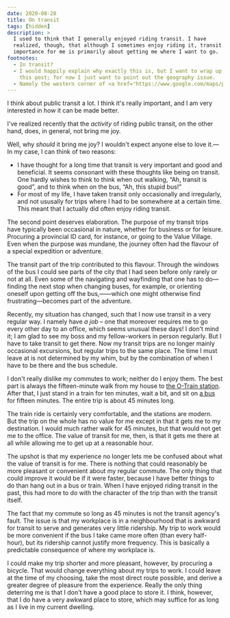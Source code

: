 ```yaml
---
date: 2020-08-28
title: On transit
tags: [hidden]
description: >
  I used to think that I generally enjoyed riding transit. I have
  realized, though, that although I sometimes enjoy riding it, transit's
  importance for me is primarily about getting me where I want to go.
footnotes:
  - In transit?
  - I would happily explain why exactly this is, but I want to wrap up
    this post; for now I just want to point out the geography issue.
  - Namely the western corner of <a href="https://www.google.com/maps/place/Carlington,+Ottawa,+ON/" title="Carlington – Google Maps">Carlington</a>.
---
```


I think about public transit a lot. I think it's really important, and I
am very interested in how it can be made better.

I've realized recently that the *activity* of riding public
transit, on the other hand, does, in general, not bring me joy.<!-- FOLD -->

Well, why *should* it bring me joy? I wouldn't expect anyone else to
love it.—In my case, I can think of two reasons:

* I have thought for a long time that transit is very important and good and beneficial.
  It seems consonant with these thoughts like being on transit.<!-- note 1 --> One hardly wishes to
  think to think when out walking, “Ah, transit is good”, and to think
  when on the bus, “Ah, this stupid bus!”
* For most of my life, I have taken transit only occasionally and
  irregularly, and not ususally for trips where I had to be somewhere at
  a certain time. This meant that I actually did often enjoy riding
  transit.

The second point deserves elaboration. The purpose of my transit trips
have typically been occasional in nature, whether for business or for
leisure. Procuring a provincial ID card, for instance, or going to the
Value Village. Even when the purpose was mundane, the journey often had the flavour
of a special expedition or adventure.

The transit part of the trip
contributed to this flavour. Through the windows of the bus
I could see parts of the city that
I had seen before only rarely or not at all. Even some of the navigating and wayfinding
that one has to do—finding the next stop when changing buses, for
example, or orienting oneself upon getting off the bus,——which one might
otherwise find frustrating—becomes part of the adventure.

Recently, my situation has changed, such that I now use transit in a very regular way. I namely have *a job* – one that
moreover requires me to go every other day to an office, which seems unusual these days! I don't mind it;
I am glad to see my boss and my fellow-workers in
person regularly. But I have to take transit to get there. Now my transit trips are no longer mainly occasional
excursions, but regular trips to the same place. The time I must leave at is not determined by my whim, but by
the combination of when I have to be there and the bus schedule.

I don't really dislike my commutes to work; neither do I enjoy them. The
best part is always the fifteen-minute walk from my house
to [the O-Train station](https://otrain.railfans.ca/confederation-stations/parliament "Parliament Station – O-Train Fans").
After that, I just stand in a train for ten
minutes, wait a bit, and sit on [a bus](https://www.octranspo.com/en/plan-your-trip/schedules-maps/?sched-lang=en&date=20200831&rte=50 "Route 50 to Lincoln Fields | Schedules and Maps | OC Transpo")
for fifteen minutes. The entire trip is about 45
minutes long.

The train
ride is certainly very comfortable, and the stations are modern. But the
trip on the whole has no value for me except in that it gets me to my
destination. I would much rather walk for 45 minutes, but that
would not get me to the office. The value of transit for me, then, is
that it gets me there at all while allowing me to get up at a reasonable
hour.

The upshot is that my experience no longer lets me be confused about
what the value of transit is for me. There is nothing that could
reasonably be more pleasant or convenient about my regular commute. The
only thing that could improve it would be if it were faster, because I
have better things to do than hang out in a bus or train. When I have
enjoyed riding transit in the past, this had more to do with the
character of the trip than with the transit itself.

The fact that my commute so long as 45 minutes is not the transit
agency's fault. The issue is that my workplace is in a
neighbourhood<!-- note 2 --> that is awkward for transit to serve and generates very
little ridership. My trip to work would be more convenient if the bus I
take came more often (than every half-hour), but its ridership cannot
justify more frequency. This is basically a predictable consequence of
where my workplace is.<!-- note 3 -->

I could make my trip shorter and more pleasant, however, by procuring a
bicycle. That would change everything about my trips to work. I could
leave at the time of my choosing, take the most direct route possible,
and derive a greater degree of pleasure from the experience. Really the
only thing deterring me is that I don't have a good place to store it. I
think, however, that I do have a very awkward place to store, which may
suffice for as long as I live in my current dwelling.
